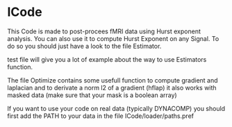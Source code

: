# ICode
This Code is made to post-procees fMRI data using Hurst exponent
analysis. You can also use it to compute Hurst Exponent on any
Signal. To do so you should just have a look to the file Estimator.

test file will give you a lot of example about the way to use 
Estimators function.

The file Optimize contains some usefull function to compute
gradient and laplacian and to derivate a norm l2 of a gradient
(hflap) it also works with masked data (make sure that your mask
is a boolean array)

If you want to use your code on real data (typically DYNACOMP)
you should first add the PATH to your data in the file
ICode/loader/paths.pref